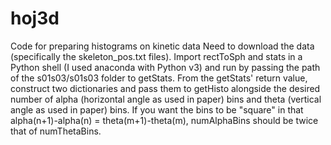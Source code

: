 # hoj3d
Code for preparing histograms on kinetic data
Need to download the data (specifically the skeleton_pos.txt files). 
Import rectToSph and stats in a Python shell (I used anaconda with Python v3) and run by passing the path of the s01s03/s01s03 folder to
getStats. From the getStats' return value, construct two dictionaries and pass them to getHisto alongside the desired number of
alpha (horizontal angle as used in paper) bins and theta (vertical angle as used in paper) bins. If you want the bins to be "square" in that
alpha(n+1)-alpha(n) = theta(m+1)-theta(m), numAlphaBins should be twice that of numThetaBins.
